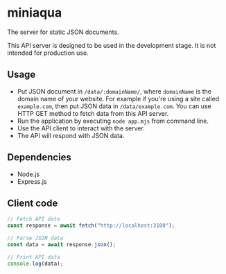 # miniaqua

The server for static JSON documents.

This API server is designed to be used in the development stage.
It is not intended for production use.

## Usage

- Put JSON document in `/data/:domainName/`, where `domainName` is the domain name of your website. For example if you're using a site called `example.com`, then put JSON data in `/data/example.com`. You can use HTTP GET method to fetch data from this API server.
- Run the application by executing `node app.mjs` from command line.
- Use the API client to interact with the server.
- The API will respond with JSON data.

## Dependencies

- Node.js
- Express.js

## Client code

```js
// Fetch API data
const response = await fetch("http://localhost:3100");

// Parse JSON data
const data = await response.json();

// Print API data
console.log(data);
```
